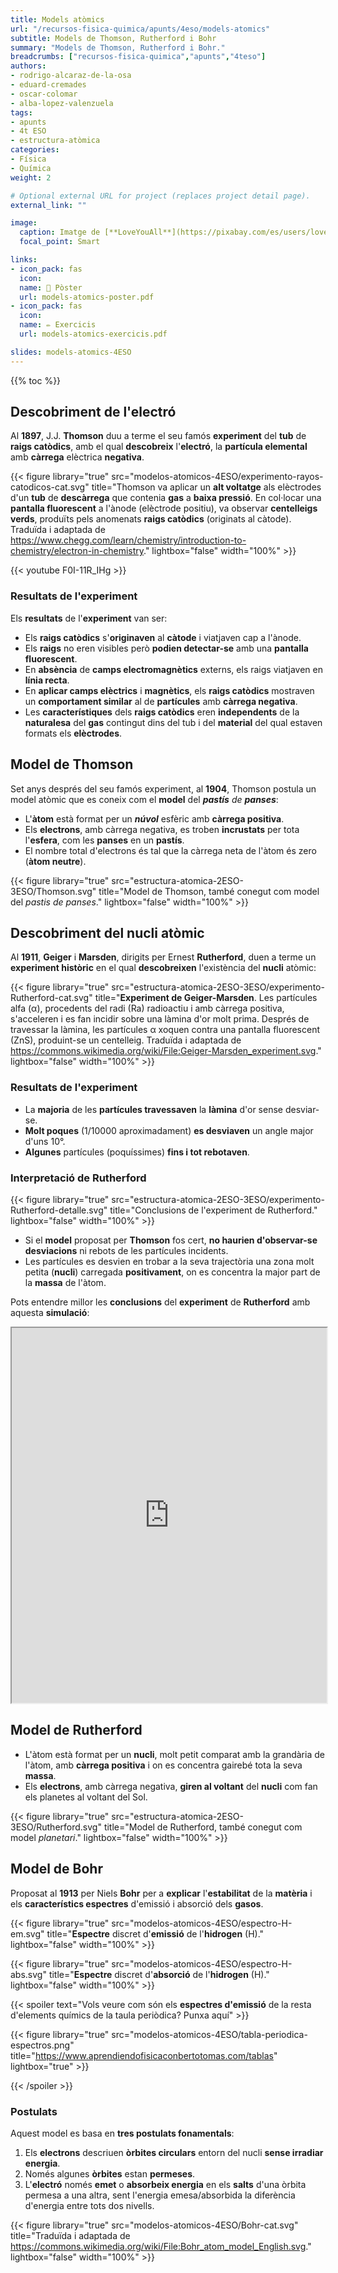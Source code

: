 ```yaml
---
title: Models atòmics
url: "/recursos-fisica-quimica/apunts/4eso/models-atomics"
subtitle: Models de Thomson, Rutherford i Bohr
summary: "Models de Thomson, Rutherford i Bohr."
breadcrumbs: ["recursos-fisica-quimica","apunts","4teso"]
authors:
- rodrigo-alcaraz-de-la-osa
- eduard-cremades
- oscar-colomar
- alba-lopez-valenzuela
tags:
- apunts
- 4t ESO
- estructura-atòmica
categories:
- Física
- Química
weight: 2

# Optional external URL for project (replaces project detail page).
external_link: ""

image:
  caption: Imatge de [**LoveYouAll**](https://pixabay.com/es/users/loveyouall-3307648/) a [Pixabay](https://pixabay.com/es/)
  focal_point: Smart

links:
- icon_pack: fas
  icon:
  name: 📜 Pòster
  url: models-atomics-poster.pdf
- icon_pack: fas
  icon:
  name: ✏️ Exercicis
  url: models-atomics-exercicis.pdf

slides: models-atomics-4ESO
---
```


{{% toc %}}

## Descobriment de l'electró

Al **1897**, J.J. **Thomson** duu a terme el seu famós **experiment** del **tub** de **raigs catòdics**, amb el qual **descobreix** l'**electró**, la **partícula elemental** amb **càrrega** elèctrica **negativa**.

{{< figure library="true" src="modelos-atomicos-4ESO/experimento-rayos-catodicos-cat.svg" title="Thomson va aplicar un **alt voltatge** als elèctrodes d'un **tub** de **descàrrega** que contenia **gas** a **baixa pressió**. En col·locar una **pantalla fluorescent** a l'ànode (elèctrode positiu), va observar **centelleigs verds**, produïts pels anomenats **raigs catòdics** (originats al càtode). Traduïda i adaptada de https://www.chegg.com/learn/chemistry/introduction-to-chemistry/electron-in-chemistry." lightbox="false" width="100%" >}}

{{< youtube F0I-11R_IHg >}}

### Resultats de l'experiment
Els **resultats** de l'**experiment** van ser:

- Els **raigs catòdics** s'**originaven** al **càtode** i viatjaven cap a l'ànode.
- Els **raigs** no eren visibles però **podien detectar-se** amb una **pantalla fluorescent**.
- En **absència** de **camps electromagnètics** externs, els raigs viatjaven en **línia recta**.
- En **aplicar camps elèctrics** i **magnètics**, els **raigs catòdics** mostraven un **comportament similar** al de **partícules** amb **càrrega negativa**.
- Les **característiques** dels **raigs catòdics** eren **independents** de la **naturalesa** del **gas** contingut dins del tub i del **material** del qual estaven formats els **elèctrodes**.

## Model de Thomson
Set anys després del seu famós experiment, al **1904**, Thomson postula un model atòmic que es coneix com el **model** del ***pastís** de **panses***:

- L'**àtom** està format per un ***núvol*** esfèric amb **càrrega positiva**.
- Els **electrons**, amb càrrega negativa, es troben **incrustats** per tota l'**esfera**, com les **panses** en un **pastís**.
- El nombre total d'electrons és tal que la càrrega neta de l'àtom és zero (**àtom neutre**).

{{< figure library="true" src="estructura-atomica-2ESO-3ESO/Thomson.svg" title="Model de Thomson, també conegut com model del *pastis de panses*." lightbox="false" width="100%" >}}

## Descobriment del nucli atòmic
Al **1911**, **Geiger** i **Marsden**, dirigits per Ernest **Rutherford**, duen a terme un **experiment històric** en el qual **descobreixen** l'existència del **nucli** atòmic:

{{< figure library="true" src="estructura-atomica-2ESO-3ESO/experimento-Rutherford-cat.svg" title="**Experiment de Geiger-Marsden**. Les partícules alfa (&alpha;), procedents del radi (Ra) radioactiu i amb càrrega positiva, s'acceleren i es fan incidir sobre una làmina d'or molt prima. Després de travessar la làmina, les partícules &alpha; xoquen contra una pantalla fluorescent (ZnS), produint-se un centelleig. Traduïda i adaptada de https://commons.wikimedia.org/wiki/File:Geiger-Marsden_experiment.svg." lightbox="false" width="100%" >}}

### Resultats de l'experiment
- La **majoria** de les **partícules travessaven** la **làmina** d'or sense desviar-se.
- **Molt poques** (1/10000 aproximadament) **es desviaven** un angle major d'uns 10&deg;.
- **Algunes** partícules (poquíssimes) **fins i tot rebotaven**.

### Interpretació de Rutherford

{{< figure library="true" src="estructura-atomica-2ESO-3ESO/experimento-Rutherford-detalle.svg" title="Conclusions de l'experiment de Rutherford." lightbox="false" width="100%" >}}

- Si el **model** proposat per **Thomson** fos cert, **no haurien d'observar-se desviacions** ni rebots de les partícules incidents.
- Les partícules es desvien en trobar a la seva trajectòria una zona molt petita (**nucli**) carregada **positivament**, on es concentra la major part de la **massa** de l'àtom.

Pots entendre millor les **conclusions** del **experiment** de **Rutherford** amb aquesta **simulació**:

<iframe src="https://phet.colorado.edu/sims/html/rutherford-scattering/latest/rutherford-scattering_es.html" width="100%" height="600" scrolling="no" allowfullscreen></iframe>

## Model de Rutherford

- L'àtom està format per un **nucli**, molt petit comparat amb la grandària de l'àtom, amb **càrrega positiva** i on es concentra gairebé tota la seva **massa**.
- Els **electrons**, amb càrrega negativa, **giren al voltant** del **nucli** com fan els planetes al voltant del Sol.

{{< figure library="true" src="estructura-atomica-2ESO-3ESO/Rutherford.svg" title="Model de Rutherford, també conegut com model *planetari*." lightbox="false" width="100%" >}}

## Model de Bohr
Proposat al **1913** per Niels **Bohr** per a **explicar** l'**estabilitat** de la **matèria** i els **característics espectres** d'emissió i absorció dels **gasos**.

{{< figure library="true" src="modelos-atomicos-4ESO/espectro-H-em.svg" title="**Espectre** discret d'**emissió** de l'**hidrogen** (H)." lightbox="false" width="100%" >}}

{{< figure library="true" src="modelos-atomicos-4ESO/espectro-H-abs.svg" title="**Espectre** discret d'**absorció** de l'**hidrogen** (H)." lightbox="false" width="100%" >}}

{{< spoiler text="Vols veure com són els <strong>espectres d'emissió</strong> de la resta d'elements <strong></strong> químics de la taula periòdica? Punxa aquí" >}}

{{< figure library="true" src="modelos-atomicos-4ESO/tabla-periodica-espectros.png" title="https://www.aprendiendofisicaconbertotomas.com/tablas" lightbox="true" >}}

{{< /spoiler >}}

### Postulats
Aquest model es basa en **tres postulats fonamentals**:

1. Els **electrons** descriuen **òrbites circulars** entorn del nucli **sense irradiar energia**.
2. Només algunes **òrbites** estan **permeses**.
3. L'**electró** només **emet** o **absorbeix energia** en els **salts** d'una òrbita permesa a una altra, sent l'energia emesa/absorbida la diferència d'energia entre tots dos nivells.

{{< figure library="true" src="modelos-atomicos-4ESO/Bohr-cat.svg" title="Traduïda i adaptada de https://commons.wikimedia.org/wiki/File:Bohr_atom_model_English.svg." lightbox="false" width="100%" >}}
